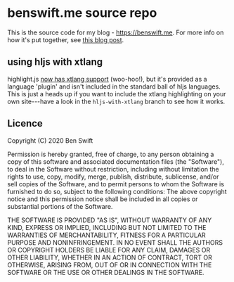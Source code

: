 # benswift.me source repo

This is the source code for my blog - <https://benswift.me>. For more info on
how it's put together, see
[this blog post](https://benswift.me/2019/01/02/the-annual-benswift-me-re-write-2019-edition.html).

## using hljs with xtlang

highlight.js [now has xtlang support](https://benswift.me) (woo-hoo!), but it's
provided as a language 'plugin' and isn't included in the standard ball of hljs
languages. This is just a heads up if you want to include the xtlang
highlighting on your own site---have a look in the `hljs-with-xtlang` branch to
see how it works.

## Licence

Copyright (C) 2020 Ben Swift

Permission is hereby granted, free of charge, to any person obtaining a copy of
this software and associated documentation files (the "Software"), to deal in
the Software without restriction, including without limitation the rights to
use, copy, modify, merge, publish, distribute, sublicense, and/or sell copies of
the Software, and to permit persons to whom the Software is furnished to do so,
subject to the following conditions: The above copyright notice and this
permission notice shall be included in all copies or substantial portions of the
Software.

THE SOFTWARE IS PROVIDED "AS IS", WITHOUT WARRANTY OF ANY KIND, EXPRESS OR
IMPLIED, INCLUDING BUT NOT LIMITED TO THE WARRANTIES OF MERCHANTABILITY, FITNESS
FOR A PARTICULAR PURPOSE AND NONINFRINGEMENT. IN NO EVENT SHALL THE AUTHORS OR
COPYRIGHT HOLDERS BE LIABLE FOR ANY CLAIM, DAMAGES OR OTHER LIABILITY, WHETHER
IN AN ACTION OF CONTRACT, TORT OR OTHERWISE, ARISING FROM, OUT OF OR IN
CONNECTION WITH THE SOFTWARE OR THE USE OR OTHER DEALINGS IN THE SOFTWARE.
